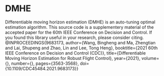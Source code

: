 # DMHE
Differentiable moving horizon estimation (DMHE) is an auto-tuning optimal estimation algorithm. This source code is a supplementery material of the accepted paper for the 60th IEEE Conference on Decision and Control.
If you found this library useful in your research, please consider citing.
@INPROCEEDINGS{9683173,
  author={Wang, Bingheng and Ma, Zhengtian and Lai, Shupeng and Zhao, Lin and Lee, Tong Heng},
  booktitle={2021 60th IEEE Conference on Decision and Control (CDC)}, 
  title={Differentiable Moving Horizon Estimation for Robust Flight Control}, 
  year={2021},
  volume={},
  number={},
  pages={3563-3568},
  doi={10.1109/CDC45484.2021.9683173}}
